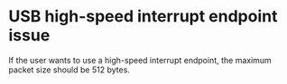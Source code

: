 # USB high-speed interrupt endpoint issue

If the user wants to use a high-speed interrupt endpoint, the maximum packet size should be 512 bytes.